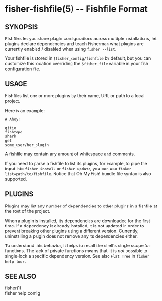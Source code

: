 fisher-fishfile(5) -- Fishfile Format
=====================================

## SYNOPSIS

Fishfiles let you share plugin configurations across multiple installations, let plugins declare dependencies and teach Fisherman what plugins are currently enabled / disabled when using `fisher --list`.

Your fishfile is stored in `$fisher_config/fishfile` by default, but you can customize this location overriding the `$fisher_file` variable in your fish configuration file.

## USAGE

Fishfiles list one or more plugins by their name, URL or path to a local project.

Here is an example:

```
# Ahoy!

gitio
fishtape
shark
get
some_user/her_plugin
```

A fishfile may contain any amount of whitespace and comments.

If you need to parse a fishfile to list its plugins, for example, to pipe the input into `fisher install` or `fisher update`, you can use `fisher --list=path/to/fishfile`. Notice that Oh My Fish! bundle file syntax is also supported.

## PLUGINS

Plugins may list any number of dependencies to other plugins in a fishfile at the root of the project.

When a plugin is installed, its dependencies are downloaded for the first time. If a dependency is already installed, it is not updated in order to prevent breaking other plugins using a different version. Currently, uninstalling a plugin does not remove any its dependencies either.

To understand this behavior, it helps to recall the shell's single scope for functions. The lack of private functions means that, it is *not* possible to single-lock a specific dependency version. See also `Flat Tree` in `fisher help tour`.

## SEE ALSO

fisher(1)<br>
fisher help config<br>
